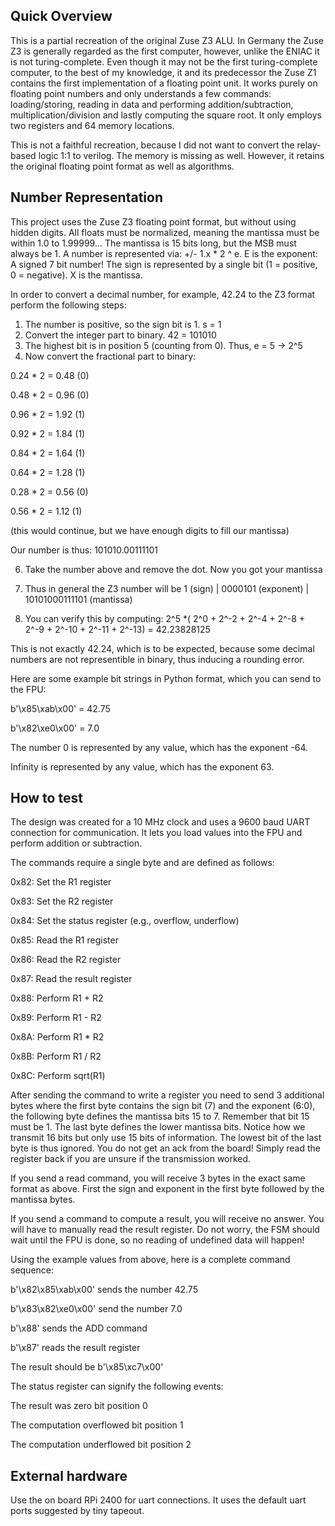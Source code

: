 ## Quick Overview

This is a partial recreation of the original Zuse Z3 ALU. In Germany the Zuse Z3 is generally regarded as the first computer, however, unlike the ENIAC it is not turing-complete.
Even though it may not be the first turing-complete computer, to the best of my knowledge, it and its predecessor the Zuse Z1 contains the first implementation of a floating point unit.
It works purely on floating point numbers and only understands a few commands: loading/storing, reading in data and performing addition/subtraction, multiplication/division and lastly
computing the square root. It only employs two registers and 64 memory locations.

This is not a faithful recreation, because I did not want to convert the relay-based logic 1:1 to verilog. The memory is missing as well. However, it retains the original floating point format as well as algorithms.

## Number Representation

This project uses the Zuse Z3 floating point format, but without using hidden digits. All floats must be normalized, meaning the mantissa must be within 1.0 to 1.99999... The mantissa is 15 bits long, but the MSB must always be 1.
A number is represented via: +/- 1.x * 2 ^ e. E is the exponent: A signed 7 bit number! The sign is represented by a single bit (1 = positive, 0 = negative). X is the mantissa.

In order to convert a decimal number, for example, 42.24 to the Z3 format perform the following steps:
1. The number is positive, so the sign bit is 1. s = 1
2. Convert the integer part to binary. 42 = 101010
3. The highest bit is in position 5 (counting from 0). Thus, e = 5 -> 2^5
4. Now convert the fractional part to binary:

0.24 * 2 = 0.48 (0)

0.48 * 2 = 0.96 (0)

0.96 * 2 = 1.92 (1)

0.92 * 2 = 1.84 (1)

0.84 * 2 = 1.64 (1)

0.64 * 2 = 1.28 (1)

0.28 * 2 = 0.56 (0)

0.56 * 2 = 1.12 (1)

(this would continue, but we have enough digits to fill our mantissa)

Our number is thus: 101010.00111101

6. Take the number above and remove the dot. Now you got your mantissa
   
8. Thus in general the Z3 number will be 1 (sign) | 0000101 (exponent) | 10101000111101 (mantissa)
   
10. You can verify this by computing:
2^5 *( 2^0 + 2^-2 + 2^-4 + 2^-8 + 2^-9 + 2^-10 + 2^-11 + 2^-13) = 42.23828125

This is not exactly 42.24, which is to be expected, because some decimal numbers are not representible in binary, thus inducing a rounding error.

Here are some example bit strings in Python format, which you can send to the FPU:

b'\x85\xab\x00' = 42.75

b'\x82\xe0\x00' = 7.0

The number 0 is represented by any value, which has the exponent -64.

Infinity is represented by any value, which has the exponent 63.

## How to test
The design was created for a 10 MHz clock and uses a 9600 baud UART connection for communication. It lets you load values into the FPU and perform addition or subtraction.

The commands require a single byte and are defined as follows:

0x82: Set the R1 register

0x83: Set the R2 register

0x84: Set the status register (e.g., overflow, underflow)

0x85: Read the R1 register

0x86: Read the R2 register

0x87: Read the result register

0x88: Perform R1 + R2

0x89: Perform R1 - R2

0x8A: Perform R1 * R2

0x8B: Perform R1 / R2

0x8C: Perform sqrt(R1)

After sending the command to write a register you need to send 3 additional bytes where the first byte contains the sign bit (7) and the exponent (6:0), the following byte defines 
the mantissa bits 15 to 7. Remember that bit 15 must be 1. The last byte defines the lower mantissa bits. Notice how we transmit 16 bits but only use 15 bits of information.
The lowest bit of the last byte is thus ignored. You do not get an ack from the board! Simply read the register back if you are unsure if the transmission worked.

If you send a read command, you will receive 3 bytes in the exact same format as above. First the sign and exponent in the first byte followed by the mantissa bytes.

If you send a command to compute a result, you will receive no answer. You will have to manually read the result register. Do not worry, the FSM should wait until the FPU is done, so no
reading of undefined data will happen!

Using the example values from above, here is a complete command sequence:

b'\x82\x85\xab\x00' sends the number 42.75

b'\x83\x82\xe0\x00' send the number 7.0

b'\x88' sends the ADD command

b'\x87' reads the result register

The result should be b'\x85\xc7\x00'

The status register can signify the following events:

The result was zero bit position 0

The computation overflowed bit position 1

The computation underflowed bit position 2

## External hardware

Use the on board RPi 2400 for uart connections. It uses the default uart ports suggested by tiny tapeout.
